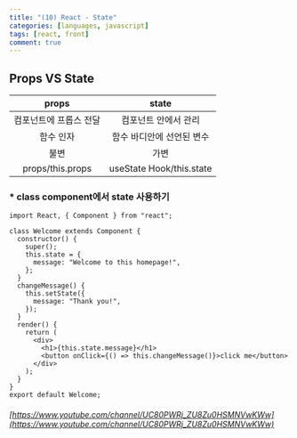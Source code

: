 ```yaml
---
title: "(10) React - State"
categories: [languages, javascript]
tags: [react, front]
comment: true
---
```


## Props VS State

| props | state |
| :---: | :---: |
| 컴포넌트에 프롭스 전달 | 컴포넌트 안에서 관리 |
| 함수 인자 | 함수 바디안에 선언된 변수 |
| 불변 | 가변 |
| props/this.props | useState Hook/this.state|

### * class component에서 state 사용하기
```
import React, { Component } from "react";

class Welcome extends Component {
  constructor() { 
    super(); 
    this.state = { 
      message: "Welcome to this homepage!",
    };
  }
  changeMessage() {
    this.setState({
      message: "Thank you!",
    });
  }
  render() {
    return (
      <div>
        <h1>{this.state.message}</h1>
        <button onClick={() => this.changeMessage()}>click me</button>
      </div>
    );
  }
}
export default Welcome;
```
###### [https://www.youtube.com/channel/UC80PWRj_ZU8Zu0HSMNVwKWw](https://www.youtube.com/channel/UC80PWRj_ZU8Zu0HSMNVwKWw)
